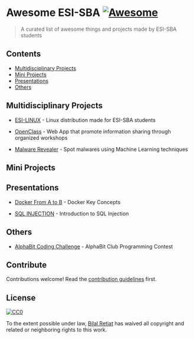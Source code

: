 # Awesome ESI-SBA [![Awesome](https://awesome.re/badge.svg)](https://awesome.re)

> A curated list of awesome things and projects made by ESI-SBA students


## Contents

- [Multidisciplinary Projects](#multidisciplinary-projects)
- [Mini Projects](#mini-projects)
- [Presentations](#Presentations)
- [Others](#others)


## Multidisciplinary Projects

- [ESI-LINUX](https://github.com/youben11/ESI_Linux) - Linux distribution made for ESI-SBA students

- [OpenClass](https://github.com/youben11/open-class) - Web App that promote information sharing through organized workshops

- [Malware Revealer](https://github.com/malware-revealer/malware-revealer) - Spot malwares using Machine Learning techniques


## Mini Projects
    
## Presentations

- [Docker From A to B](https://philomath213.github.io/talk/docker-from-a-to-b/) - Docker Key Concepts

- [SQL INJECTION](https://philomath213.github.io/talk/sql-injection/) - Introduction to SQL Injection


## Others

- [AlphaBit Coding Challenge](https://github.com/philomath213/alphabit-coding-challenge) - AlphaBit Club Programming Contest


## Contribute

Contributions welcome! Read the [contribution guidelines](contributing.md) first.


## License

[![CC0](https://mirrors.creativecommons.org/presskit/buttons/88x31/svg/cc-zero.svg)](https://creativecommons.org/publicdomain/zero/1.0)

To the extent possible under law, [Bilal Retiat](https://philomath213.github.io) has waived all copyright and
related or neighboring rights to this work.
